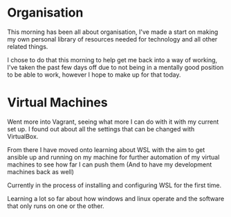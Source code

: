 # Organisation

This morning has been all about organisation, I've made a start on making my own personal library of resources needed for technology and all other related things.

I chose to do that this morning to help get me back into a way of working, I've taken the past few days off due to not being in a mentally good position to be able to work, however I hope to make up for that today.

# Virtual Machines

Went more into Vagrant, seeing what more I can do with it with my current set up. I found out about all the settings that can be changed with VirtualBox.

From there I have moved onto learning about WSL with the aim to get ansible up and running on my machine for further automation of my virtual machines to see how far I can push them (And to have my development machines back as well)

Currently in the process of installing and configuring WSL for the first time.

Learning a lot so far about how windows and linux operate and the software that only runs on one or the other.